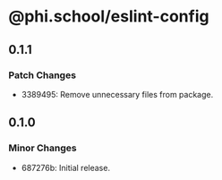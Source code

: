 # @phi.school/eslint-config

## 0.1.1

### Patch Changes

- 3389495: Remove unnecessary files from package.

## 0.1.0

### Minor Changes

- 687276b: Initial release.
